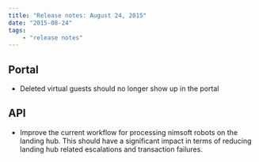 ```yaml
---
title: "Release notes: August 24, 2015"
date: "2015-08-24"
tags:
    - "release notes"
---
```


## Portal

+ Deleted virtual guests should no longer show up in the portal


## API

+ Improve the current workflow for processing nimsoft robots on the landing hub.  This should have a significant impact in terms of reducing landing hub related escalations and transaction failures.



